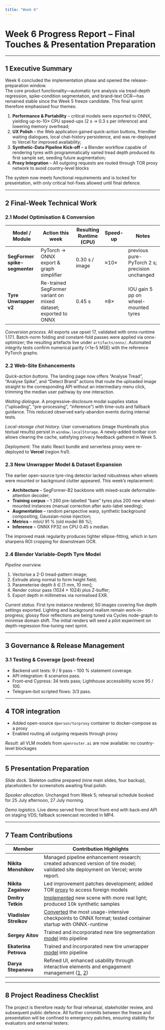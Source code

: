 ```yaml
---
title: "Week 6"
---
```


# Week 6 Progress Report – Final Touches & Presentation Preparation  
---

## 1 Executive Summary  

Week 6 concluded the implementation phase and opened the release-preparation window.  
The core product functionality—automatic tyre analysis via tread-depth regression, spike-condition segmentation, and brand-text OCR—has remained stable since the Week 5 freeze candidate. This final sprint therefore emphasised four themes:

1. **Performance & Portability** – critical models were exported to ONNX, yielding up-to-10× CPU speed-ups (2 s → 0.3 s per inference) and lowering memory overhead;  
2. **UX Polish** – the Web application gained quick-action buttons, friendlier waiting dialogues, local chat-history persistence, and was re-deployed to Vercel for improved availability;  
3. **Synthetic-Data Pipeline Kick-off** – a Blender workflow capable of rendering tyres with programmatically varied tread depth produced its first sample set, seeding future augmentation;  
4. **Proxy Integration** – All outgoing requests are routed through TOR proxy network to avoid country-level blocks

The system now meets functional requirements and is locked for presentation, with only critical hot-fixes allowed until final defence.

---

## 2 Final-Week Technical Work  

### 2.1 Model Optimisation & Conversion  

| Model / Module                | Action this week                          | Resulting Runtime (CPU) | Speed-up | Notes                         |
|-------------------------------|-------------------------------------------|-------------------------|----------|------------------------------|
| **SegFormer spike-segmenter** | PyTorch → ONNX export & graph simplifier | 0.30 s / image          | ≈10×     | previous pure-PyTorch 2 s; precision unchanged |
| **Tyre Unwrapper v2**         | Re-trained SegFormer variant on mixed dataset; exported to ONNX | 0.45 s   | ≈8×      | IOU gain 5 pp on wheel-mounted tyres |


*Conversion process.* All exports use opset 17, validated with onnx-runtime 1.17.1. Batch-norm folding and constant-fold passes were applied via onnx-optimizer; the resulting artefacts live under `artifacts/onnx/`. Automated integrity tests confirm numerical parity (<1e-5 MSE) with the reference PyTorch graphs.

### 2.2 Web-Site Enhancements  

*Quick-action buttons.* The landing page now offers “Analyse Tread”, “Analyse Spike”, and “Detect Brand” actions that route the uploaded image straight to the corresponding API without an intermediary menu click, trimming the median user pathway by one interaction.

*Waiting dialogue.* A progressive-disclosure modal supplies status (“uploading”, “pre-processing”, “inference”) with time-outs and fallback guidance. This reduced observed early-abandon events during internal tests.

*Local-storage chat history.* User conversations (image thumbnails plus textual results) persist in `window.localStorage`. A newly-added toolbar icon allows clearing the cache, satisfying privacy feedback gathered in Week 5.

*Deployment.* The static React bundle and serverless proxy were re-deployed to **Vercel** (region fra1).

### 2.3 New Unwrapper Model & Dataset Expansion  

The earlier open-source tyre-ring detector lacked robustness when wheels were mounted or background clutter appeared. This week’s replacement:

* **Architecture** – SegFormer-B2 backbone with mixed-scale deformable-attention decoder;  
* **Training corpus** – 1 260 pre-labelled “bare” tyres plus 200 new wheel-mounted instances (manual correction after auto-label seeding);  
* **Augmentation** – random perspective warp, synthetic background compositing, Gaussian-noise injection;  
* **Metrics** – mIoU 91 % (old model 86 %);  
* **Inference** – ONNX FP32 on CPU 0.45 s median.

The improved mask regularity produces tighter ellipse-fitting, which in turn sharpens ROI cropping for downstream OCR.

### 2.4 Blender Variable-Depth Tyre Model  

*Pipeline overview.*

1. Vectorise a 2-D tread-pattern image;  
2. Extrude along normal to form height field;  
3. Parameterise depth δ ∈ [1 mm, 10 mm];  
4. Render colour pass (1024 × 1024) plus Z-buffer;  
5. Export depth in millimetres via normalised EXR.  

*Current status.* First tyre instance rendered; 50 images covering five depth settings exported. Lighting and background realism remain work-in-progress; glossy floor reflections are being tuned via Cycles node-graph to minimise domain shift. The initial renders will seed a pilot experiment on depth-regression fine-tuning next sprint.

---

## 3 Governance & Release Management  

### 3.1 Testing & Coverage (post-freeze)  

* Backend unit tests: 9 / 9 pass – 100 % statement coverage.  
* API integration: 6 scenarios pass.  
* Front-end Cypress: 34 tests pass; Lighthouse accessibility score 95 / 100.  
* Telegram-bot scripted flows: 3/3 pass.

--- 

## 4 TOR integration

* Added open-source `dperson/torproxy` container to docker-compose as a proxy
* Enabled routing all outgoing requests through proxy

*Result:* all VLM models from `openrouter.ai` are now available: no country-level blockages

---

## 5 Presentation Preparation  

*Slide deck.* Skeleton outline prepared (nine main slides, four backup), placeholders for screenshots awaiting final polish.

*Speaker allocation.* Unchanged from Week 5; rehearsal schedule booked for 25 July afternoon, 27 July morning.

*Demo logistics.* Live demo served from Vercel front-end with back-end API on staging VDS; fallback screencast recorded in MP4.

---

## 7 Team Contributions  

| Member                   | Contribution Highlights                                                                      |
|--------------------------|----------------------------------------------------------------------------------------------|
| **Nikita Menshikov**     | Managed pipeline enhancement research; created advanced version of tire model; validated site deployment on Vercel; wrote report. |
| **Nikita Zagainov**      | Led improvement patches development; added TOR [proxy](https://github.com/IU-Capstone-Project-2025/Kolobok/commit/0b6b9538800ad3b4595997795f36cf7267539ad3) to access foreign models |
| **Dmitry Tetkin**        | [Implemented](https://github.com/IU-Capstone-Project-2025/Kolobok/commit/25758a45a172de0de706a9664d87fb59698a20ed) new scene with more real light; produced 10k synthetic samples |
| **Vladislav Strelkov**   | [Converted](https://github.com/IU-Capstone-Project-2025/Kolobok/commit/09f0072ccbf5ed6ac163d6a08ed3a56de5a0ef04) the most usage-intensive checkpoints to ONNX format; tested container startup with ONNX-runtime |
| **Sergey Aitov**         | Trained and incorporated new tire segmentation [model](https://github.com/IU-Capstone-Project-2025/Kolobok/commit/7655888c94ee5fc4913c63e68abcb8feafbffe92) into pipeline |
| **Ekaterina Petrova**    | Trained and incorporated new tire unwrapper [model](https://github.com/IU-Capstone-Project-2025/Kolobok/commit/d00e393b06f7373c2348ebd7d1eb1fcdb1419c83) into pipeline |
| **Darya Stepanova**      | Refined UI, enhanced usability through interactive elements and engagement management ([1](https://github.com/IU-Capstone-Project-2025/Kolobok/commit/5033bf3d6e9960f1d50a952f69dbc3256fc16055), [2](https://github.com/IU-Capstone-Project-2025/Kolobok/commit/e22026b9614cc735c30740e6ee7c6d6545249032)) |

---

## 8 Project Readiness Checklist  

The project is therefore ready for final rehearsal, stakeholder review, and subsequent public defence. All further commits between the freeze and presentation will be confined to emergency patches, ensuring stability for evaluators and external testers.
